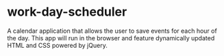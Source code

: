 # work-day-scheduler
A calendar application that allows the user to save events for each hour of the day. This app will run in the browser and feature dynamically updated HTML and CSS powered by jQuery.
